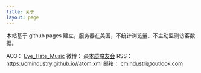 ```yaml
---
title: 关于
layout: page
---
```


本站基于 github pages 建立，服务器在美国，不统计浏览量、不主动监测访客数据。

AO3： [Eye_Hate_Music](https://archiveofourown.org/users/Eye_Hate_Music)
微博： [@本质瘤友会](https://weibo.com/6266120422/)
RSS：<https://cmindustry.github.io//atom.xml>
邮箱： cmindustri@outlook.com
